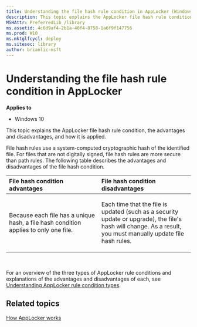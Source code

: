 ```yaml
---
title: Understanding the file hash rule condition in AppLocker (Windows 10)
description: This topic explains the AppLocker file hash rule condition the advantages and disadvantages and how it is applied.
MSHAttr: PreferredLib /library
ms.assetid: 4c6d9af4-2b1a-40f4-8758-1a6f9f147756
ms.prod: W10
ms.mktglfcycl: deploy
ms.sitesec: library
author: brianlic-msft
---
```


# Understanding the file hash rule condition in AppLocker


**Applies to**

-   Windows 10

This topic explains the AppLocker file hash rule condition, the advantages and disadvantages, and how it is applied.

File hash rules use a system-computed cryptographic hash of the identified file. For files that are not digitally signed, file hash rules are more secure than path rules. The following table describes the advantages and disadvantages of the file hash condition.

<table>
<colgroup>
<col width="50%" />
<col width="50%" />
</colgroup>
<thead>
<tr class="header">
<th align="left">File hash condition advantages</th>
<th align="left">File hash condition disadvantages</th>
</tr>
</thead>
<tbody>
<tr class="odd">
<td align="left"><p>Because each file has a unique hash, a file hash condition applies to only one file.</p></td>
<td align="left"><p>Each time that the file is updated (such as a security update or upgrade), the file's hash will change. As a result, you must manually update file hash rules.</p></td>
</tr>
</tbody>
</table>

 

For an overview of the three types of AppLocker rule conditions and explanations of the advantages and disadvantages of each, see [Understanding AppLocker rule condition types](understanding-applocker-rule-condition-types.md).

## Related topics


[How AppLocker works](how-applocker-works-techref.md)

 

 






